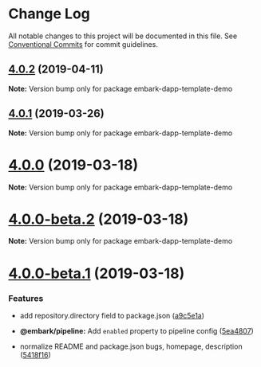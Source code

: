 # Change Log

All notable changes to this project will be documented in this file.
See [Conventional Commits](https://conventionalcommits.org) for commit guidelines.

## [4.0.2](https://github.com/embark-framework/embark/compare/v4.0.1...v4.0.2) (2019-04-11)
**Note:** Version bump only for package embark-dapp-template-demo

## [4.0.1](https://github.com/embark-framework/embark/compare/v4.0.0...v4.0.1) (2019-03-26)

**Note:** Version bump only for package embark-dapp-template-demo

# [4.0.0](https://github.com/embark-framework/embark/compare/v4.0.0-beta.2...v4.0.0) (2019-03-18)

**Note:** Version bump only for package embark-dapp-template-demo




# [4.0.0-beta.2](https://github.com/embark-framework/embark/compare/v4.0.0-beta.1...v4.0.0-beta.2) (2019-03-18)

**Note:** Version bump only for package embark-dapp-template-demo



# [4.0.0-beta.1](https://github.com/embark-framework/embark/compare/v4.0.0-beta.0...v4.0.0-beta.1) (2019-03-18)


### Features

* add repository.directory field to package.json ([a9c5e1a](https://github.com/embark-framework/embark/commit/a9c5e1a))

* **@embark/pipeline:** Add `enabled` property to pipeline config ([5ea4807](https://github.com/embark-framework/embark/commit/5ea4807))

* normalize README and package.json bugs, homepage, description ([5418f16](https://github.com/embark-framework/embark/commit/5418f16))

